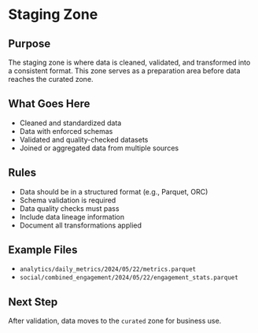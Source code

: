 # Staging Zone

## Purpose
The staging zone is where data is cleaned, validated, and transformed into a consistent format. This zone serves as a preparation area before data reaches the curated zone.

## What Goes Here
- Cleaned and standardized data
- Data with enforced schemas
- Validated and quality-checked datasets
- Joined or aggregated data from multiple sources

## Rules
- Data should be in a structured format (e.g., Parquet, ORC)
- Schema validation is required
- Data quality checks must pass
- Include data lineage information
- Document all transformations applied

## Example Files
- `analytics/daily_metrics/2024/05/22/metrics.parquet`
- `social/combined_engagement/2024/05/22/engagement_stats.parquet`

## Next Step
After validation, data moves to the `curated` zone for business use.

